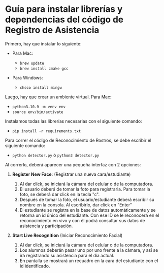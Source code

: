 # Guía para instalar librerías y dependencias del código de Registro de Asistencia

Primero, hay que instalar lo siguiente:
* Para Mac:
  * `brew update`
  * `brew install cmake gcc`

* Para Windows:
  * `choco install mingw`


Luego, hay que crear un ambiente virtual.
Para Mac: 
* `python3.10.0 -m venv env`
* `source env/bin/activate`

Instalamos todas las librerías necesarias con el siguiente comando:
* `pip install -r requirements.txt`

Para correr el código de Reconocimiento de Rostros, se debe escribir el siguiente comando:
* `python detector.py` ó `python3 detector.py`

Al correrlo, deberá aparecer una pequeña interfaz con 2 opciones:
1. **Register New Face**: (Registrar una nueva cara/estudiante)
   1. Al dar click, se iniciará la cámara del celular o de la computadora.
   2. El usuario deberá de tomar la foto para registrarla. Para tomar la foto, se deberá dar click en la tecla "c".
   3. Después de tomar la foto, el usuario/estudiante deberá escribir su nombre en la consola. Al escribirlo, dar click en "Enter"
   4. El estudiante se registra en la base de datos automáticamente y se retorna un id único del estudiante. Con ese ID se le reconocerá en el reconocimiento en vivo y con él podrá consultar sus datos de asistencia y participación.


2. **Start Live Recognition** (Iniciar Reconocimiento Facial)
   1. Al dar click, se iniciará la cámara del celular o de la computadora.
   2. Los alumnos deberán pasar uno por uno frente a la cámara, y así se irá registrando su asistencia para el día actual. 
   3. En pantalla se mostrará un recuadro en la cara del estudiante con el id identificado.
